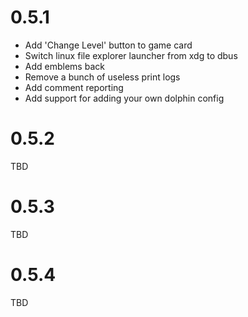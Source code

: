 # 0.5.1
- Add 'Change Level' button to game card
- Switch linux file explorer launcher from xdg to dbus
- Add emblems back
- Remove a bunch of useless print logs
- Add comment reporting
- Add support for adding your own dolphin config

# 0.5.2
TBD

# 0.5.3
TBD

# 0.5.4
TBD
